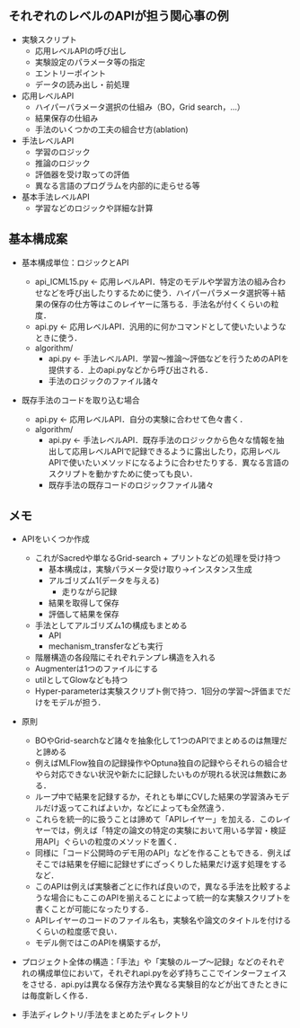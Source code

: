 ## それぞれのレベルのAPIが担う関心事の例
- 実験スクリプト
  - 応用レベルAPIの呼び出し
  - 実験設定のパラメータ等の指定
  - エントリーポイント
  - データの読み出し・前処理
- 応用レベルAPI
  - ハイパーパラメータ選択の仕組み（BO，Grid search，...）
  - 結果保存の仕組み
  - 手法のいくつかの工夫の組合せ方(ablation)
- 手法レベルAPI
  - 学習のロジック
  - 推論のロジック
  - 評価器を受け取っての評価
  - 異なる言語のプログラムを内部的に走らせる等
- 基本手法レベルAPI
  - 学習などのロジックや詳細な計算

## 基本構成案
- 基本構成単位：ロジックとAPI
  - api_ICML15.py   <- 応用レベルAPI．特定のモデルや学習方法の組み合わせなどを呼び出したりするために使う．ハイパーパラメータ選択等＋結果の保存の仕方等はこのレイヤーに落ちる．手法名が付くくらいの粒度．
  - api.py          <- 応用レベルAPI．汎用的に何かコマンドとして使いたいようなときに使う．
  - algorithm/
    - api.py        <- 手法レベルAPI．学習〜推論〜評価などを行うためのAPIを提供する．上のapi.pyなどから呼び出される．
    - 手法のロジックのファイル諸々

- 既存手法のコードを取り込む場合
  - api.py          <- 応用レベルAPI．自分の実験に合わせて色々書く．
  - algorithm/
    - api.py        <- 手法レベルAPI．既存手法のロジックから色々な情報を抽出して応用レベルAPIで記録できるように露出したり，応用レベルAPIで使いたいメソッドになるように合わせたりする．異なる言語のスクリプトを動かすために使っても良い．
    - 既存手法の既存コードのロジックファイル諸々


## メモ
- APIをいくつか作成
  - これがSacredや単なるGrid-search + プリントなどの処理を受け持つ
    - 基本構成は，実験パラメータ受け取り→インスタンス生成
    - アルゴリズム1(データを与える)
      - 走りながら記録
    - 結果を取得して保存
    - 評価して結果を保存
  - 手法としてアルゴリズム1の構成もまとめる
    - API
    - mechanism_transferなども実行
  - 階層構造の各段階にそれぞれテンプレ構造を入れる
  - Augmenterは1つのファイルにする
  - utilとしてGlowなども持つ
  - Hyper-parameterは実験スクリプト側で持つ．1回分の学習〜評価までだけをモデルが担う．

- 原則
  - BOやGrid-searchなど諸々を抽象化して1つのAPIでまとめるのは無理だと諦める
  - 例えばMLFlow独自の記録操作やOptuna独自の記録やらそれらの組合せやら対応できない状況や新たに記録したいものが現れる状況は無数にある．
  - ループ中で結果を記録するか，それとも単にCVした結果の学習済みモデルだけ返ってこればよいか，などによっても全然違う．
  - これらを統一的に扱うことは諦めて「APIレイヤー」を加える．このレイヤーでは，例えば「特定の論文の特定の実験において用いる学習・検証用API」ぐらいの粒度のメソッドを置く．
  - 同様に「コード公開時のデモ用のAPI」などを作ることもできる．例えばそこでは結果を仔細に記録せずにざっくりした結果だけ返す処理をするなど．
  - このAPIは例えば実験者ごとに作れば良いので，異なる手法を比較するような場合にもここのAPIを揃えることによって統一的な実験スクリプトを書くことが可能になったりする．
  - APIレイヤーのコードのファイル名も，実験名や論文のタイトルを付けるくらいの粒度感で良い．
  - モデル側ではこのAPIを構築するが，


- プロジェクト全体の構造：「手法」や「実験のループ〜記録」などのそれぞれの構成単位において，それぞれapi.pyを必ず持ちここでインターフェイスをさせる．api.pyは異なる保存方法や異なる実験目的などが出てきたときには毎度新しく作る．
- 手法ディレクトリ/手法をまとめたディレクトリ
